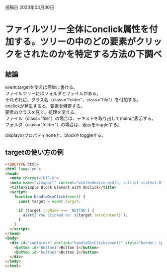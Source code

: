 投稿日 2023年03月30日
# ファイルツリー全体にonclick属性を付加する。ツリーの中のどの要素がクリックをされたのかを特定する方法の下調べ

## 結論
event.targetを使えば簡単に書ける。  
ファイルツリーにはフォルダとファイルがある。  
それぞれに、クラス名（class="folder"、class="file"）を付加する。  
onclickが発生すると、要素を特定する。  
要素のクラスを見て、処理を変える。  
ファイル（class="file"）の場合は、テキストを取り出してmainに表示する。  
フォルダ（class="folder"）の場合は、表示をtoggleする。  

displayのプロパティnoneと、blockをtoggleする。

## targetの使い方の例

```html
<!DOCTYPE html>
<html lang="en">
<head>
  <meta charset="UTF-8">
  <meta name="viewport" content="width=device-width, initial-scale=1.0">
  <title>Simple Block Element with OnClick</title>
  <script>
    function handleDivClick(event) {
      const target = event.target;

      if (target.tagName === 'BUTTON') {
        alert(`You clicked on: ${target.textContent}`);
      }
    }
  </script>
</head>
<body>
  <div id="container" onclick="handleDivClick(event)" style="border: 1px solid black; padding: 20px;">
    <button id="button1">Button 1</button>
    <button id="button2">Button 2</button>
  </div>
</body>
</html>
```
